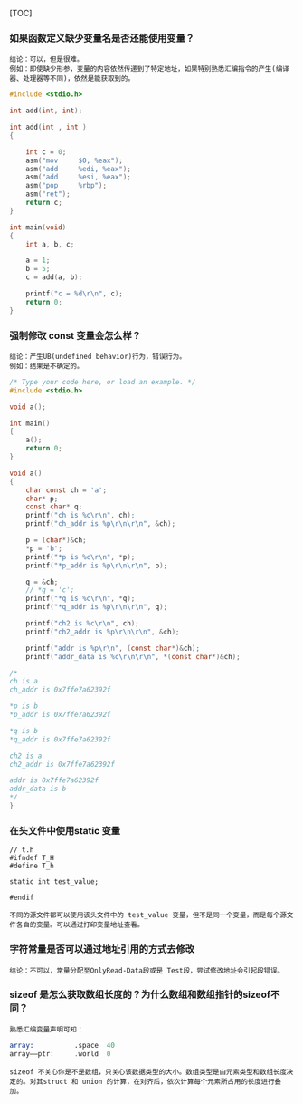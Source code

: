 [TOC]

### 如果函数定义缺少变量名是否还能使用变量？
	结论：可以，但是很难。
	例如：即使缺少形参，变量的内容依然传递到了特定地址，如果特别熟悉汇编指令的产生(编译器、处理器等不同)，依然是能获取到的。
```c
#include <stdio.h>

int add(int, int);

int add(int , int )
{

    int c = 0;
    asm("mov     $0, %eax");
    asm("add     %edi, %eax");
    asm("add     %esi, %eax");
    asm("pop     %rbp");
    asm("ret");
    return c;
}

int main(void)
{
    int a, b, c;

    a = 1;
    b = 5;
    c = add(a, b);

    printf("c = %d\r\n", c);
    return 0;
}
```
### 强制修改 const 变量会怎么样？
	结论：产生UB(undefined behavior)行为，错误行为。
	例如：结果是不确定的。
```c
/* Type your code here, or load an example. */
#include <stdio.h>

void a();

int main()
{
    a();
    return 0;
}

void a()
{
    char const ch = 'a';
    char* p;
    const char* q;
    printf("ch is %c\r\n", ch);
    printf("ch_addr is %p\r\n\r\n", &ch);

    p = (char*)&ch;
    *p = 'b';
    printf("*p is %c\r\n", *p);
    printf("*p_addr is %p\r\n\r\n", p);

    q = &ch;
    // *q = 'c';
    printf("*q is %c\r\n", *q);
    printf("*q_addr is %p\r\n\r\n", q);

    printf("ch2 is %c\r\n", ch);
    printf("ch2_addr is %p\r\n\r\n", &ch);

    printf("addr is %p\r\n", (const char*)&ch);
    printf("addr_data is %c\r\n\r\n", *(const char*)&ch);

/*
ch is a
ch_addr is 0x7ffe7a62392f

*p is b
*p_addr is 0x7ffe7a62392f

*q is b
*q_addr is 0x7ffe7a62392f

ch2 is a
ch2_addr is 0x7ffe7a62392f

addr is 0x7ffe7a62392f
addr_data is b
*/
}
```

### 在头文件中使用static 变量
```
// t.h
#ifndef T_H
#define T_h

static int test_value;

#endif
```
	不同的源文件都可以使用该头文件中的 test_value 变量，但不是同一个变量，而是每个源文件各自的变量。可以通过打印变量地址查看。

### 字符常量是否可以通过地址引用的方式去修改
	结论：不可以，常量分配至OnlyRead-Data段或是 Test段，尝试修改地址会引起段错误。

### sizeof 是怎么获取数组长度的？为什么数组和数组指针的sizeof不同？
	熟悉汇编变量声明可知：
```asm
array:          .space	40
array——ptr:     .world	0
```
	sizeof 不关心你是不是数组，只关心该数据类型的大小。数组类型是由元素类型和数组长度决定的。对其struct 和 union 的计算，在对齐后，依次计算每个元素所占用的长度进行叠加。
